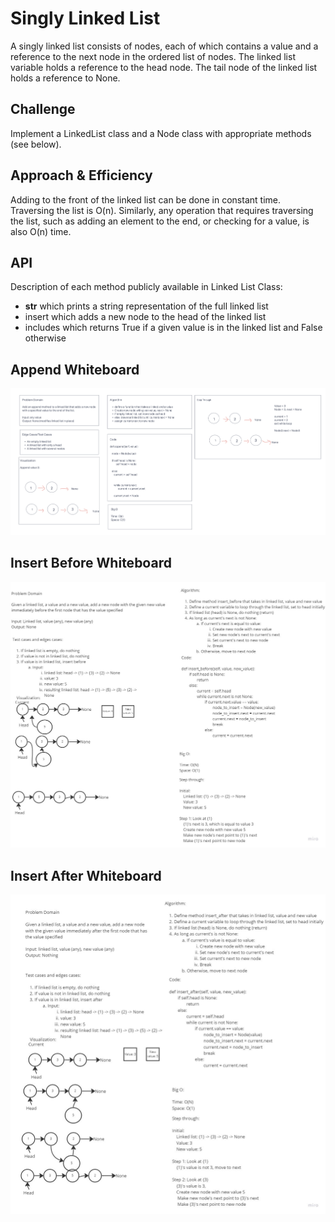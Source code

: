 # Singly Linked List
A singly linked list consists of nodes, each of which contains a value and a reference to the next node in the ordered
list of nodes. The linked list variable holds a reference to the head node. The tail node of the linked list holds a
reference to None.

## Challenge
Implement a LinkedList class and a Node class with appropriate methods (see below).


## Approach & Efficiency
Adding to the front of the linked list can be done in constant time. Traversing the list is O(n). Similarly, any operation
that requires traversing the list, such as adding an element to the end, or checking for a value, is also O(n) time.

## API
Description of each method publicly available in Linked List Class:
- __str__ which prints a string representation of the full linked list
- insert which adds a new node to the head of the linked list
- includes which returns True if a given value is in the linked list and False otherwise

## Append Whiteboard
![Whiteboard](append_wb.png)

## Insert Before Whiteboard
![Whiteboard](insert_before_wb.jpg)

## Insert After Whiteboard
![Whiteboard](insert_after_wb.jpg)
